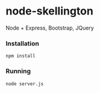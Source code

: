 # node-skellington
Node + Express, Bootstrap, JQuery

### Installation
    npm install

### Running
    node server.js
